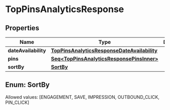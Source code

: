 

# TopPinsAnalyticsResponse


## Properties

Name | Type | Description | Notes
------------ | ------------- | ------------- | -------------
**dateAvailability** | [**TopPinsAnalyticsResponseDateAvailability**](TopPinsAnalyticsResponseDateAvailability.md) |  |  [optional]
**pins** | [**Seq&lt;TopPinsAnalyticsResponsePinsInner&gt;**](TopPinsAnalyticsResponsePinsInner.md) |  |  [optional]
**sortBy** | [**SortBy**](#SortBy) |  |  [optional]


## Enum: SortBy
Allowed values: [ENGAGEMENT, SAVE, IMPRESSION, OUTBOUND_CLICK, PIN_CLICK]




